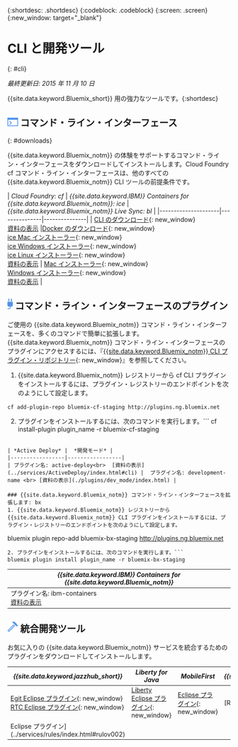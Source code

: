 {:shortdesc: .shortdesc}
{:codeblock: .codeblock}
{:screen: .screen}
{:new_window: target="_blank"}

# CLI と開発ツール
{: #cli}

*最終更新日: 2015 年 11 月 10 日*

{{site.data.keyword.Bluemix_short}} 用の強力なツールです。{:shortdesc}

## ![コマンド・ライン・インターフェース](./images/CLI.png) コマンド・ライン・インターフェース
{: #downloads}

{{site.data.keyword.Bluemix_notm}} の体験をサポートするコマンド・ライン・インターフェースをダウンロードしてインストールします。Cloud Foundry cf コマンド・ライン・インターフェースは、他のすべての {{site.data.keyword.Bluemix_notm}} CLI ツールの前提条件です。


| *Cloud Foundry: cf* |	*{{site.data.keyword.IBM}} Containers for {{site.data.keyword.Bluemix_notm}}: ice* | *{{site.data.keyword.Bluemix_notm}} Live Sync:
bl* |
|---------------------|---------------|---------------|
| [CLI のダウンロード](https://github.com/cloudfoundry/cli/releases){: new_window}  <br> [資料の表示](./reference/cfcommands/index.html) |[Docker のダウンロード](https://docs.docker.com/installation/){: new_window} <br> [ice Mac インストーラー](ftp://public.dhe.ibm.com/cloud/bluemix/cli/Bluemix_ice.pkg){: new_window} <br> [ice Windows インストーラー](ftp://public.dhe.ibm.com/cloud/bluemix/cli/Bluemix_ice.exe){: new_window} <br> [ice Linux インストーラー](ftp://public.dhe.ibm.com/cloud/bluemix/cli/Bluemix_ice.tar.gz){: new_window} <br> [資料の表示](../containers/container_cli_ice_ov.html) | [Mac インストーラー](ftp://public.dhe.ibm.com/cloud/bluemix/cli/Bluemix_bl.pkg){: new_window} <br> [Windows インストーラー](ftp://public.dhe.ibm.com/cloud/bluemix/cli/Bluemix_bl.exe){: new_window} <br> [資料の表示](./reference/bl/index.html) |


## ![コマンド・ライン・インターフェースのプラグイン](./images/CLI_Plugin.png) コマンド・ライン・インターフェースのプラグイン

ご使用の {{site.data.keyword.Bluemix_notm}} コマンド・ライン・インターフェースを、多くのコマンドで簡単に拡張します。{{site.data.keyword.Bluemix_notm}} コマンド・ライン・インターフェースのプラグインにアクセスするには、『[{{site.data.keyword.Bluemix_notm}} CLI プラグイン・リポジトリー](http://plugins.{DomainName}/){: new_window}』を参照してください。

1. {{site.data.keyword.Bluemix_notm}} レジストリーから cf CLI プラグインをインストールするには、プラグイン・レジストリーのエンドポイントを次のようにして設定します。
```
cf add-plugin-repo bluemix-cf-staging http://plugins.ng.bluemix.net
```
2. プラグインをインストールするには、次のコマンドを実行します。```
cf install-plugin plugin_name -r bluemix-cf-staging
```

| *Active Deploy* |  *開発モード* | 
|-----------------|-----------------|
| プラグイン名: active-deploy<br>  [資料の表示](../services/ActiveDeploy/index.html#cli) |  プラグイン名: development-name <br> [資料の表示](./plugins/dev_mode/index.html) | 

### {{site.data.keyword.Bluemix_notm}} コマンド・ライン・インターフェースを拡張します: bx
1. {{site.data.keyword.Bluemix_notm}} レジストリーから {{site.data.keyword.Bluemix_notm}} CLI プラグインをインストールするには、プラグイン・レジストリーのエンドポイントを次のようにして設定します。
```
bluemix plugin repo-add bluemix-bx-staging http://plugins.ng.bluemix.net
```
2. プラグインをインストールするには、次のコマンドを実行します。```
bluemix plugin install plugin_name -r bluemix-bx-staging
```

| *{{site.data.keyword.IBM}} Containers for {{site.data.keyword.Bluemix_notm}}* |
|-----|
| プラグイン名: ibm-containers<br> [資料の表示](https://www.{{DomainName}}/docs/containers/container_cli_cfic.html#container_cli_cfic) |

## ![統合開発ツール](./images/Integrated_Dev_Tools.png) 統合開発ツール


お気に入りの {{site.data.keyword.Bluemix_notm}} サービスを統合するためのプラグインをダウンロードしてインストールします。

| *{{site.data.keyword.jazzhub_short}}* | *Liberty for Java* | *MobileFirst* | *{{site.data.keyword.rules_short}}* |
|-------------|----------|----------|----------|
| [Egit Eclipse プラグイン](https://hub.jazz.net/docs/reference/gitclient/#eclipse_using_egit){: new_window} <br> [RTC Eclipse プラグイン](https://hub.jazz.net/docs/reference/gitclient/#eclipse_using_rtc){: new_window} | [Liberty Eclipse プラグイン](https://developer.ibm.com/wasdev/downloads/liberty-profile-using-eclipse/){: new_window} | [Eclipse プラグイン](https://marketplace.eclipse.org/content/ibm-mobilefirst-platform-studio){: new_window} | [Rules Designer
Eclipse プラグイン](../services/rules/index.html#rulov002) |
